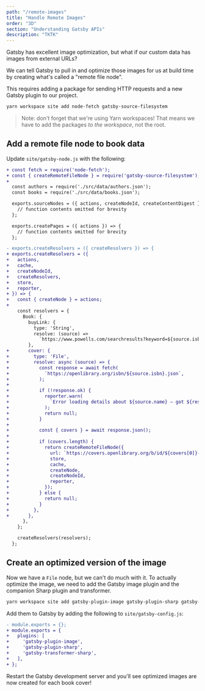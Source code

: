 ```yaml
---
path: "/remote-images"
title: "Handle Remote Images"
order: "3D"
section: "Understanding Gatsby APIs"
description: "TKTK"
---
```


Gatsby has excellent image optimization, but what if our custom data has images from external URLs?

We can tell Gatsby to pull in and optimize those images for us at build time by creating what's called a "remote file node".

This requires adding a package for sending HTTP requests and a new Gatsby plugin to our project.

```bash
yarn workspace site add node-fetch gatsby-source-filesystem
```

> Note: don't forget that we're using Yarn workspaces! That means we have to add the packages _to the workspace_, not the root.

## Add a remote file node to book data

Update `site/gatsby-node.js` with the following:

```diff
+ const fetch = require('node-fetch');
+ const { createRemoteFileNode } = require('gatsby-source-filesystem');
+
  const authors = require('./src/data/authors.json');
  const books = require('./src/data/books.json');

  exports.sourceNodes = ({ actions, createNodeId, createContentDigest }) => {
    // function contents omitted for brevity
  };

  exports.createPages = ({ actions }) => {
    // function contents omitted for brevity
  };

- exports.createResolvers = ({ createResolvers }) => {
+ exports.createResolvers = ({
+   actions,
+   cache,
+   createNodeId,
+   createResolvers,
+   store,
+   reporter,
+ }) => {
+   const { createNode } = actions;
+
    const resolvers = {
      Book: {
        buyLink: {
          type: 'String',
          resolve: (source) =>
            `https://www.powells.com/searchresults?keyword=${source.isbn}`,
        },
+       cover: {
+         type: 'File',
+         resolve: async (source) => {
+           const response = await fetch(
+             `https://openlibrary.org/isbn/${source.isbn}.json`,
+           );
+
+           if (!response.ok) {
+             reporter.warn(
+               `Error loading details about ${source.name} — got ${response.status} ${response.statusText}`,
+             );
+             return null;
+           }
+
+           const { covers } = await response.json();
+
+           if (covers.length) {
+             return createRemoteFileNode({
+               url: `https://covers.openlibrary.org/b/id/${covers[0]}-L.jpg`,
+               store,
+               cache,
+               createNode,
+               createNodeId,
+               reporter,
+             });
+           } else {
+             return null;
+           }
+         },
+       },
      },
    };

    createResolvers(resolvers);
  };
```

## Create an optimized version of the image

Now we have a `File` node, but we can't do much with it. To actually optimize the image, we need to add the Gatsby image plugin and the companion Sharp plugin and transformer.

```bash
yarn workspace site add gatsby-plugin-image gatsby-plugin-sharp gatsby-transformer-sharp
```

Add them to Gatsby by adding the following to `site/gatsby-config.js`:

```diff
- module.exports = {};
+ module.exports = {
+   plugins: [
+     'gatsby-plugin-image',
+     'gatsby-plugin-sharp',
+     'gatsby-transformer-sharp',
+   ],
+ };
```

Restart the Gatsby development server and you'll see optimized images are now created for each book cover!
